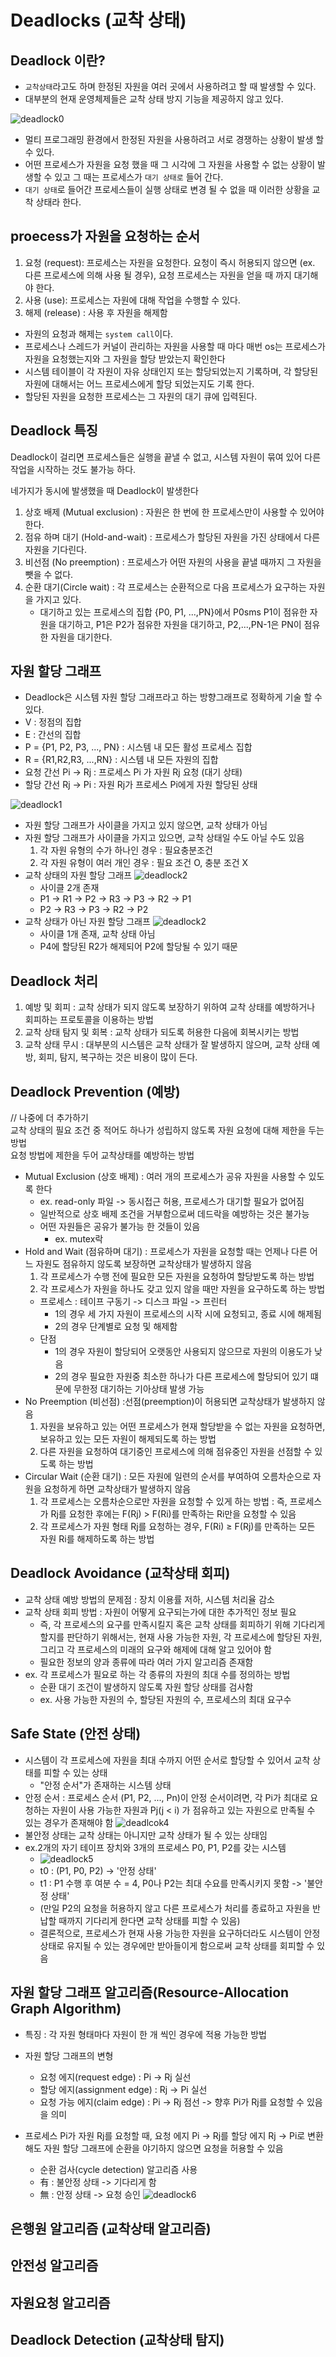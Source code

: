 # Deadlocks (교착 상태)

## Deadlock 이란?
- `교착상태`라고도 하며 한정된 자원을 여러 곳에서 사용하려고 할 때 발생할 수 있다.
- 대부분의 현재 운영체제들은 교착 상태 방지 기능을 제공하지 않고 있다.

![deadlock0](./img/deadlock0.png)
- 멀티 프로그래밍 환경에서 한정된 자원을 사용하려고 서로 경쟁하는 상황이 발생 할 수 있다.
- 어떤 프로세스가 자원을 요청 했을 때 그 시각에 그 자원을 사용할 수 없는 상황이 발생할 수 있고 그 때는 프로세스가 `대기 상태로` 들어 간다.
- `대기 상태`로 들어간 프로세스들이 실행 상태로 변경 될 수 없을 때 이러한 상황을 교착 상태라 한다.

## proecess가 자원을 요청하는 순서
1. 요청 (request): 프로세스는 자원을 요청한다. 요청이 즉시 허용되지 않으면 (ex. 다른 프로세스에 의해 사용 될 경우), 요청 프로세스는 자원을 얻을 때 까지 대기해야 한다.
2. 사용 (use): 프로세스는 자원에 대해 작업을 수행할 수 있다. 
3. 해제 (release) : 사용 후 자원을 해제함
- 자원의 요청과 해제는 `system call`이다.
- 프로세스나 스레드가 커널이 관리하는 자원을 사용할 때 마다 매번 os는 프로세스가 자원을 요청했는지와 그 자원을 할당 받았는지 확인한다
- 시스템 테이블이 각 자원이 자유 상태인지 또는 할당되었는지 기록하며, 각 할당된 자원에 대해서는 어느 프로세스에게 할당 되었는지도 기록 한다.
- 할당된 자원을 요청한 프로세스는 그 자원의 대기 큐에 입력된다.

## Deadlock 특징
Deadlock이 걸리면 프로세스들은 실행을 끝낼 수 없고, 시스템 자원이 묶여 있어 다른 작업을 시작하는 것도 불가능 하다.

네가지가 동시에 발생했을 때 Deadlock이 발생한다
1. 상호 배제 (Mutual exclusion) : 자원은 한 번에 한 프로세스만이 사용할 수 있어야 한다.
2. 점유 하며 대기 (Hold-and-wait) : 프로세스가 할당된 자원을 가진 상태에서 다른 자원을 기다린다.
3. 비선점 (No preemption) : 프로세스가 어떤 자원의 사용을 끝낼 때까지 그 자원을 뺏을 수 없다.
4. 순환 대기(Circle wait) : 각 프로세스는 순환적으로 다음 프로세스가 요구하는 자원을 가지고 있다.
    - 대기하고 있는 프로세스의 집합 {P0, P1, ...,PN}에서 P0sms P1이 점유한 자원을 대기하고, P1은 P2가 점유한 자원을 대기하고, P2,...,PN-1은 PN이 점유한 자원을 대기한다.

## 자원 할당 그래프
- Deadlock은 시스템 자원 할당 그래프라고 하는 방향그래프로 정확하게 기술 할 수 있다.
- V : 정점의 집합
- E : 간선의 집합
- P = {P1, P2, P3, ..., PN} : 시스템 내 모든 활성 프로세스 집합
- R = {R1,R2,R3, ...,RN} : 시스템 내 모든 자원의 집합
- 요청 간선 Pi -> Rj : 프로세스 Pi 가 자원 Rj 요청 (대기 상태)
- 할당 간선 Rj -> Pi : 자원 Rj가 프로세스 Pi에게 자원 할당된 상태

![deadlock1](./img/deadlock1.png)
- 자원 할당 그래프가 사이클을 가지고 있지 않으면, 교착 상태가 아님
- 자원 할당 그래프가 사이클을 가지고 있으면, 교착 상태일 수도 아닐 수도 있음
    1. 각 자원 유형의 수가 하나인 경우 : 필요충분조건
    2. 각 자원 유형이 여러 개인 경우 : 필요 조건 O, 충분 조건 X
- 교착 상태의 자원 할당 그래프
![deadlock2](./img/deadlock2.png)
    - 사이클 2개 존재
    - P1 -> R1 -> P2 -> R3 -> P3 -> R2 -> P1
    - P2 -> R3 -> P3 -> R2 -> P2
- 교착 상태가 아닌 자원 할당 그래프
![deadlock2](./img/deadlock3.png)
    - 사이클 1개 존재, 교착 상태 아님
    - P4에 할당된 R2가 해제되어 P2에 할당될 수 있기 때문

## Deadlock 처리
1. 예방 및 회피 : 교착 상태가 되지 않도록 보장하기 위하여 교착 상태를 예방하거나 회피하는 프로토콜을 이용하는 방법
2. 교착 상태 탐지 및 회복 : 교착 상태가 되도록 허용한 다음에 회복시키는 방법
3. 교착 상태 무시 : 대부분의 시스템은 교착 상태가 잘 발생하지 않으며, 교착 상태 예방, 회피, 탐지, 복구하는 것은 비용이 많이 든다.

## Deadlock Prevention (예방)
// 나중에 더 추가하기  
교착 상태의 필요 조건 중 적어도 하나가 성립하지 않도록 자원 요청에 대해 제한을 두는 방법  
요청 방법에 제한을 두어 교착상태를 예방하는 방법  
- Mutual Exclusion (상호 배제) : 여러 개의 프로세스가 공유 자원을 사용할 수 있도록 한다
    - ex. read-only 파일 -> 동시접근 허용, 프로세스가 대기할 필요가 없어짐
    - 일반적으로 상호 배제 조건을 거부함으로써 데드락을 예방하는 것은 불가능
    - 어떤 자원들은 공유가 불가능 한 것들이 있음
        - ex. mutex락
- Hold and Wait (점유하며 대기) :  프로세스가 자원을 요청할 때는 언제나 다른 어느 자원도 점유하지 않도록 보장하면 교착상태가 발생하지 않음
    1. 각 프로세스가 수행 전에 필요한 모든 자원을 요청하여 할당받도록 하는 방법
    2. 각 프로세스가 자원을 하나도 갖고 있지 않을 때만 자원을 요구하도록 하는 방법
    - 프로세스 : 테이프 구동기 -> 디스크 파일 -> 프린터
        - 1의 경우 세 가지 자원이 프로세스의 시작 시에 요청되고, 종료 시에 해제됨
        - 2의 경우 단계별로 요청 및 해제함
    - 단점
        -  1의 경우 자원이 할당되어 오랫동안 사용되지 않으므로 자원의 이용도가 낮음
        -  2의 경우 필요한 자원중 최소한 하나가 다른 프로세스에 할당되어 있기 떄문에 무한정 대기하는 기아상태 발생 가능
- No Preemption (비선점) :선점(preemption)이 허용되면 교착상태가 발생하지 않음
    1. 자원을 보유하고 있는 어떤 프로세스가 현재 할당받을 수 없는 자원을 요청하면, 보유하고 있는 모든 자원이 해제되도록 하는 방법
    2. 다른 자원을 요청하여 대기중인 프로세스에 의해 점유중인 자원을 선점할 수 있도록 하는 방법
- Circular Wait (순환 대기) : 모든 자원에 일련의 순서를 부여하여 오름차순으로 자원을 요청하게 하면 교착상태가 발생하지 않음
    1. 각 프로세스는 오름차순으로만 자원을 요청할 수 있게 하는 방법 : 즉, 프로세스가 Rj를 요청한 후에는 F(Rj) > F(Ri)를 만족하는 Ri만을 요청할 수 있음
    2. 각 프로세스가 자원 형태 Rj를 요청하는 경우, F(Ri) ≥ F(Rj)를 만족하는 모든 자원 Ri를 해제하도록 하는 방법

## Deadlock Avoidance (교착상태 회피) 
- 교착 상태 예방 방법의 문제점 : 장치 이용률 저하, 시스템 처리율 감소
- 교착 상태 회피 방법 : 자원이 어떻게 요구되는가에 대한 추가적인 정보 필요
    - 즉, 각 프로세스의 요구를 만족시킬지 혹은 교착 상태를 회피하기 위해 기다리게 할지를 판단하기 위해서는, 현재 사용 가능한 자원, 각 프로세스에 할당된 자원, 그리고 각 프로세스의 미래의 요구와 해제에 대해 알고 있어야 함
    - 필요한 정보의 양과 종류에 따라 여러 가지 알고리즘 존재함
- ex. 각 프로세스가 필요로 하는 각 종류의 자원의 최대 수를 정의하는 방법
    - 순환 대기 조건이 발생하지 않도록 자원 할당 상태를 검사함
    - ex. 사용 가능한 자원의 수, 할당된 자원의 수, 프로세스의 최대 요구수

## Safe State (안전 상태)
- 시스템이 각 프로세스에 자원을 최대 수까지 어떤 순서로 할당할 수 있어서 교착 상태를 피할 수 있는 상태
   - "안정 순서"가 존재하는 시스템 상태
- 안정 순서 : 프로세스 순서 (P1, P2, ..., Pn)이 안정 순서이려면, 각 Pi가 최대로 요청하는 자원이 사용 가능한 자원과 Pj(j < i) 가 점유하고 있는 자원으로 만족될 수 있는 경우가 존재해야 함
![deadlcok4](./img/deadlock4.jpg)
- 불안정 상태는 교착 상태는 아니지만 교착 상태가 될 수 있는 상태임
- ex.2개의 자기 테이프 장치와 3개의 프로세스 P0, P1, P2를 갖는 시스템
    - ![deadlock5](./img/deadlock5.png)
    - t0 : (P1, P0, P2) -> '안정 상태'
    - t1 : P1 수행 후 여분 수 = 4, P0나 P2는 최대 수요를 만족시키지 못함 -> '불안정 상태'
    - (만일 P2의 요청을 허용하지 않고 다른 프로세스가 처리를 종료하고 자원을 반납할 때까지 기다리게 한다면 교착 상태를 피할 수 있음)
    -  결론적으로, 프로세스가 현재 사용 가능한 자원을 요구하더라도 시스템이 안정 상태로 유지될 수 있는 경우에만 받아들이게 함으로써 교착 상태를 회피할 수 있음

## 자원 할당 그래프 알고리즘(Resource-Allocation Graph Algorithm)

- 특징 : 각 자원 형태마다 자원이 한 개 씩인 경우에 적용 가능한 방법
- 자원 할당 그래프의 변형
    - 요청 에지(request edge) : Pi -> Rj 실선
    - 할당 에지(assignment edge) : Rj -> Pi 실선
    - 요청 가능 에지(claim edge) : Pi -> Rj 점선 -> 향후 Pi가 Rj를 요청할 수 있음을 의미

-  프로세스 Pi가 자원 Rj를 요청할 때, 요청 에지 Pi -> Rj를 할당 에지 Rj -> Pi로 변환해도 자원 할당 그래프에 순환을 야기하지 않으면 요청을 허용할 수 있음
    - 순환 검사(cycle detection) 알고리즘 사용
    - 有 : 불안정 상태 -> 기다리게 함
    - 無 : 안정 상태 -> 요청 승인
![deadlock6](./img/deadlock6.png)

## 은행원 알고리즘 (교착상태 알고리즘)

## 안전성 알고리즘

## 자원요청 알고리즘

## Deadlock Detection (교착상태 탐지)



